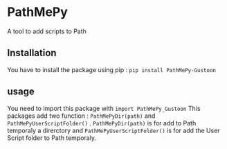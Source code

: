 # PathMePy

A tool to add scripts to Path

## Installation
You have to install the package using pip : `pip install PathMePy-Gustoon`

## usage
You need to import this package with `import PathMePy_Gustoon`
This packages add two function : 
`PathMePyDir(path)` and 
`PathMePyUserScriptFolder()` .
`PathMePyDir(path)` is for add to Path temporaly a direrctory and `PathMePyUserScriptFolder()` is for add the User Script folder to Path temporaly.